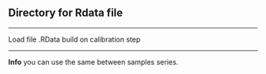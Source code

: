 ## Directory for Rdata file

***

Load file .RData build on calibration step
***
**Info**  you can use the same between samples series.
